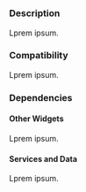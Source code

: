 # <name of your widget>

### Description
Lprem ipsum.

### Compatibility
Lprem ipsum.

### Dependencies

#### Other Widgets
Lprem ipsum.

#### Services and Data
Lprem ipsum.